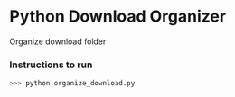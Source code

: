 # Python Download Organizer
Organize download folder 

### Instructions to run

```sh
>>> python organize_download.py
```
